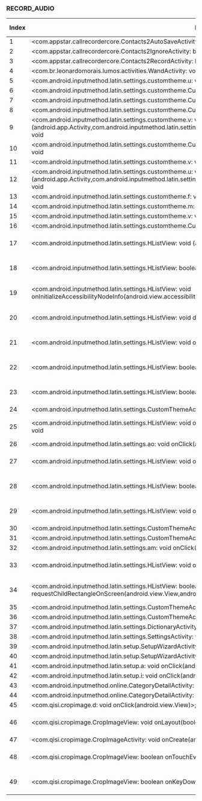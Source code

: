 ### RECORD_AUDIO
| Index | Entry Point & APIs | Screen shot | Resource id | Label |
| ------------- | ------------- | ------------- |-------------|-------------|
| 1 | <com.appstar.callrecordercore.Contacts2AutoSaveActivity: boolean onCreateOptionsMenu(android.view.Menu)>; void <init> | ![](D:\COSMOS\output\py\Play_win8\Tools\com.appstar.callrecorder\com.appstar.callrecordercore.Contacts2AutoSaveActivity.png) |  | T |
| 2 | <com.appstar.callrecordercore.Contacts2IgnoreActivity: boolean onCreateOptionsMenu(android.view.Menu)>; void <init> | ![](D:\COSMOS\output\py\Play_win8\Tools\com.appstar.callrecorder\com.appstar.callrecordercore.Contacts2IgnoreActivity.png) |  | T |
| 3 | <com.appstar.callrecordercore.Contacts2RecordActivity: boolean onCreateOptionsMenu(android.view.Menu)>; void <init> | ![](D:\COSMOS\output\py\Play_win8\Tools\com.appstar.callrecorder\com.appstar.callrecordercore.Contacts2RecordActivity.png) |  |  T|
| 4 | <com.br.leonardomorais.lumos.activities.WandActivity: void onActivityResult(int,int,android.content.Intent)>; void <init> | ![](D:\COSMOS\output\py\Play_win8\Tools\com.br.leonardomorais.lumos\com.br.leonardomorais.lumos.activities.WandActivity.png) |  | T |
| 5 | <com.android.inputmethod.latin.settings.customtheme.u: void onClick(android.view.View)>; void <init> | ![](D:\COSMOS\output\py\Play_win8\Tools\com.emoji.coolkeyboard\com.android.inputmethod.latin.settings.customtheme.CustomThemeActivity2.png) |  | F |
| 6 | <com.android.inputmethod.latin.settings.customtheme.CustomThemeActivity2: void onStart()>; void <init> | ![](D:\COSMOS\output\py\Play_win8\Tools\com.emoji.coolkeyboard\com.android.inputmethod.latin.settings.customtheme.CustomThemeActivity2.png) |  | F |
| 7 | <com.android.inputmethod.latin.settings.customtheme.CustomThemeActivity2: void onResume()>; void <init> | ![](D:\COSMOS\output\py\Play_win8\Tools\com.emoji.coolkeyboard\com.android.inputmethod.latin.settings.customtheme.CustomThemeActivity2.png) |  | F |
| 8 | <com.android.inputmethod.latin.settings.customtheme.CustomThemeActivity2: void onCreate(android.os.Bundle)>; void <init> | ![](D:\COSMOS\output\py\Play_win8\Tools\com.emoji.coolkeyboard\com.android.inputmethod.latin.settings.customtheme.CustomThemeActivity2.png) |  |  F|
| 9 | <com.android.inputmethod.latin.settings.customtheme.v: void <init>(android.app.Activity,com.android.inputmethod.latin.settings.customtheme.j,com.android.inputmethod.latin.settings.customtheme.h)>; void <init> | ![](D:\COSMOS\output\py\Play_win8\Tools\com.emoji.coolkeyboard\com.android.inputmethod.latin.settings.customtheme.CustomThemeActivity2.png) |  | F |
| 10 | <com.android.inputmethod.latin.settings.customtheme.CustomThemeActivity2: void onActivityResult(int,int,android.content.Intent)>; void <init> | ![](D:\COSMOS\output\py\Play_win8\Tools\com.emoji.coolkeyboard\com.android.inputmethod.latin.settings.customtheme.CustomThemeActivity2.png) |  | F |
| 11 | <com.android.inputmethod.latin.settings.customtheme.v: void onClick(android.view.View)>; void <init> | ![](D:\COSMOS\output\py\Play_win8\Tools\com.emoji.coolkeyboard\com.android.inputmethod.latin.settings.customtheme.CustomThemeActivity2.png) |  | F |
| 12 | <com.android.inputmethod.latin.settings.customtheme.u: void <init>(android.app.Activity,com.android.inputmethod.latin.settings.customtheme.j,com.android.inputmethod.latin.settings.customtheme.h)>; void <init> | ![](D:\COSMOS\output\py\Play_win8\Tools\com.emoji.coolkeyboard\com.android.inputmethod.latin.settings.customtheme.CustomThemeActivity2.png) |  | F |
| 13 | <com.android.inputmethod.latin.settings.customtheme.f: void onClick(android.view.View)>; void <init> | ![](D:\COSMOS\output\py\Play_win8\Tools\com.emoji.coolkeyboard\com.android.inputmethod.latin.settings.customtheme.CustomThemeActivity2.png) |  | F |
| 14 | <com.android.inputmethod.latin.settings.customtheme.m: void onClick(android.view.View)>; void <init> | ![](D:\COSMOS\output\py\Play_win8\Tools\com.emoji.coolkeyboard\com.android.inputmethod.latin.settings.customtheme.CustomThemeActivity2.png) |  | F |
| 15 | <com.android.inputmethod.latin.settings.customtheme.v: void onProgressChanged(android.widget.SeekBar,int,boolean)>; void <init> | ![](D:\COSMOS\output\py\Play_win8\Tools\com.emoji.coolkeyboard\com.android.inputmethod.latin.settings.customtheme.CustomThemeActivity2.png) |  | F |
| 16 | <com.android.inputmethod.latin.settings.customtheme.CustomThemeActivity2: void onClick(android.view.View)>; void <init> | ![](D:\COSMOS\output\py\Play_win8\Tools\com.emoji.coolkeyboard\com.android.inputmethod.latin.settings.customtheme.CustomThemeActivity2.png) |  | F |
| 17 | <com.android.inputmethod.latin.settings.HListView: void <init>(android.content.Context)>; void <init> | ![](D:\COSMOS\output\py\Play_win8\Tools\com.emoji.coolkeyboard\com.android.inputmethod.latin.settings.CustomThemeActivity.png) | {'2131690472': <sensitive_component.SensitiveComponent.SensitiveView object at 0x000001AB4A378208>} | F |
| 18 | <com.android.inputmethod.latin.settings.HListView: boolean onKeyUp(int,android.view.KeyEvent)>; void <init> | ![](D:\COSMOS\output\py\Play_win8\Tools\com.emoji.coolkeyboard\com.android.inputmethod.latin.settings.CustomThemeActivity.png) | {'2131690472': <sensitive_component.SensitiveComponent.SensitiveView object at 0x000001AB4A378278>} | F |
| 19 | <com.android.inputmethod.latin.settings.HListView: void onInitializeAccessibilityNodeInfo(android.view.accessibility.AccessibilityNodeInfo)>; void <init> | ![](D:\COSMOS\output\py\Play_win8\Tools\com.emoji.coolkeyboard\com.android.inputmethod.latin.settings.CustomThemeActivity.png) | {'2131690472': <sensitive_component.SensitiveComponent.SensitiveView object at 0x000001AB4A378F98>} | F |
| 20 | <com.android.inputmethod.latin.settings.HListView: void dispatchDraw(android.graphics.Canvas)>; void <init> | ![](D:\COSMOS\output\py\Play_win8\Tools\com.emoji.coolkeyboard\com.android.inputmethod.latin.settings.CustomThemeActivity.png) | {'2131690472': <sensitive_component.SensitiveComponent.SensitiveView object at 0x000001AB4A378EB8>} | F |
| 21 | <com.android.inputmethod.latin.settings.HListView: void onSizeChanged(int,int,int,int)>; void <init> | ![](D:\COSMOS\output\py\Play_win8\Tools\com.emoji.coolkeyboard\com.android.inputmethod.latin.settings.CustomThemeActivity.png) | {'2131690472': <sensitive_component.SensitiveComponent.SensitiveView object at 0x000001AB4A378E48>} | F |
| 22 | <com.android.inputmethod.latin.settings.HListView: boolean dispatchKeyEvent(android.view.KeyEvent)>; void <init> | ![](D:\COSMOS\output\py\Play_win8\Tools\com.emoji.coolkeyboard\com.android.inputmethod.latin.settings.CustomThemeActivity.png) | {'2131690472': <sensitive_component.SensitiveComponent.SensitiveView object at 0x000001AB4A378D68>} |  F|
| 23 | <com.android.inputmethod.latin.settings.HListView: boolean onKeyMultiple(int,int,android.view.KeyEvent)>; void <init> | ![](D:\COSMOS\output\py\Play_win8\Tools\com.emoji.coolkeyboard\com.android.inputmethod.latin.settings.CustomThemeActivity.png) | {'2131690472': <sensitive_component.SensitiveComponent.SensitiveView object at 0x000001AB4A378CC0>} | F |
| 24 | <com.android.inputmethod.latin.settings.CustomThemeActivity: void onCreate(android.os.Bundle)>; void <init> | ![](D:\COSMOS\output\py\Play_win8\Tools\com.emoji.coolkeyboard\com.android.inputmethod.latin.settings.CustomThemeActivity.png) |  | F |
| 25 | <com.android.inputmethod.latin.settings.HListView: void onInitializeAccessibilityEvent(android.view.accessibility.AccessibilityEvent)>; void <init> | ![](D:\COSMOS\output\py\Play_win8\Tools\com.emoji.coolkeyboard\com.android.inputmethod.latin.settings.CustomThemeActivity.png) | {'2131690472': <sensitive_component.SensitiveComponent.SensitiveView object at 0x000001AB4A378BA8>} | F |
| 26 | <com.android.inputmethod.latin.settings.ao: void onClick(android.view.View)>; void <init> | ![](D:\COSMOS\output\py\Play_win8\Tools\com.emoji.coolkeyboard\com.android.inputmethod.latin.settings.CustomThemeActivity.png) |  | F |
| 27 | <com.android.inputmethod.latin.settings.HListView: void onMeasure(int,int)>; void <init> | ![](D:\COSMOS\output\py\Play_win8\Tools\com.emoji.coolkeyboard\com.android.inputmethod.latin.settings.CustomThemeActivity.png) | {'2131690472': <sensitive_component.SensitiveComponent.SensitiveView object at 0x000001AB4A378128>} | F |
| 28 | <com.android.inputmethod.latin.settings.HListView: boolean onKeyDown(int,android.view.KeyEvent)>; void <init> | ![](D:\COSMOS\output\py\Play_win8\Tools\com.emoji.coolkeyboard\com.android.inputmethod.latin.settings.CustomThemeActivity.png) | {'2131690472': <sensitive_component.SensitiveComponent.SensitiveView object at 0x000001AB4A378B00>} | F |
| 29 | <com.android.inputmethod.latin.settings.HListView: void onFocusChanged(boolean,int,android.graphics.Rect)>; void <init> | ![](D:\COSMOS\output\py\Play_win8\Tools\com.emoji.coolkeyboard\com.android.inputmethod.latin.settings.CustomThemeActivity.png) | {'2131690472': <sensitive_component.SensitiveComponent.SensitiveView object at 0x000001AB4A378518>} | F |
| 30 | <com.android.inputmethod.latin.settings.CustomThemeActivity: boolean onCreateOptionsMenu(android.view.Menu)>; void <init> | ![](D:\COSMOS\output\py\Play_win8\Tools\com.emoji.coolkeyboard\com.android.inputmethod.latin.settings.CustomThemeActivity.png) |  | F |
| 31 | <com.android.inputmethod.latin.settings.CustomThemeActivity: void onPause()>; void <init> | ![](D:\COSMOS\output\py\Play_win8\Tools\com.emoji.coolkeyboard\com.android.inputmethod.latin.settings.CustomThemeActivity.png) |  | F |
| 32 | <com.android.inputmethod.latin.settings.am: void onClick(android.view.View)>; void <init> | ![](D:\COSMOS\output\py\Play_win8\Tools\com.emoji.coolkeyboard\com.android.inputmethod.latin.settings.CustomThemeActivity.png) |  | F |
| 33 | <com.android.inputmethod.latin.settings.HListView: void onFinishInflate()>; void <init> | ![](D:\COSMOS\output\py\Play_win8\Tools\com.emoji.coolkeyboard\com.android.inputmethod.latin.settings.CustomThemeActivity.png) | {'2131690472': <sensitive_component.SensitiveComponent.SensitiveView object at 0x000001AB4A378080>} | F |
| 34 | <com.android.inputmethod.latin.settings.HListView: boolean requestChildRectangleOnScreen(android.view.View,android.graphics.Rect,boolean)>; void <init> | ![](D:\COSMOS\output\py\Play_win8\Tools\com.emoji.coolkeyboard\com.android.inputmethod.latin.settings.CustomThemeActivity.png) | {'2131690472': <sensitive_component.SensitiveComponent.SensitiveView object at 0x000001AB4A378D30>} | F |
| 35 | <com.android.inputmethod.latin.settings.CustomThemeActivity: boolean onOptionsItemSelected(android.view.MenuItem)>; void <init> | ![](D:\COSMOS\output\py\Play_win8\Tools\com.emoji.coolkeyboard\com.android.inputmethod.latin.settings.CustomThemeActivity.png) |  | F |
| 36 | <com.android.inputmethod.latin.settings.CustomThemeActivity: void onActivityResult(int,int,android.content.Intent)>; void <init> | ![](D:\COSMOS\output\py\Play_win8\Tools\com.emoji.coolkeyboard\com.android.inputmethod.latin.settings.CustomThemeActivity.png) |  | F |
| 37 | <com.android.inputmethod.latin.settings.DictionaryActivity: void onCreate(android.os.Bundle)>; void <init> | ![](D:\COSMOS\output\py\Play_win8\Tools\com.emoji.coolkeyboard\com.android.inputmethod.latin.settings.DictionaryActivity.png) |  | F |
| 38 | <com.android.inputmethod.latin.settings.SettingsActivity: void onResume()>; void <init> | ![](D:\COSMOS\output\py\Play_win8\Tools\com.emoji.coolkeyboard\com.android.inputmethod.latin.settings.SettingsActivity.png) |  | F |
| 39 | <com.android.inputmethod.latin.setup.SetupWizardActivity: void onResume()>; void <init> | ![](D:\COSMOS\output\py\Play_win8\Tools\com.emoji.coolkeyboard\com.android.inputmethod.latin.setup.SetupWizardActivity.png) |  | F |
| 40 | <com.android.inputmethod.latin.setup.SetupWizardActivity: void onClick(android.view.View)>; void <init> | ![](D:\COSMOS\output\py\Play_win8\Tools\com.emoji.coolkeyboard\com.android.inputmethod.latin.setup.SetupWizardActivity.png) |  | F |
| 41 | <com.android.inputmethod.latin.setup.a: void onClick(android.view.View)>; void <init> | ![](D:\COSMOS\output\py\Play_win8\Tools\com.emoji.coolkeyboard\com.android.inputmethod.latin.setup.SetupWizardActivity.png) |  | F |
| 42 | <com.android.inputmethod.latin.setup.i: void onClick(android.view.View)>; void <init> | ![](D:\COSMOS\output\py\Play_win8\Tools\com.emoji.coolkeyboard\com.android.inputmethod.latin.setup.SetupWizardActivity.png) |  | F |
| 43 | <com.android.inputmethod.online.CategoryDetailActivity: void onCreate(android.os.Bundle)>; void <init> | ![](D:\COSMOS\output\py\Play_win8\Tools\com.emoji.coolkeyboard\com.android.inputmethod.online.CategoryDetailActivity.png) |  |  F |
| 44 | <com.android.inputmethod.online.CategoryDetailActivity: void onResume()>; void <init> | ![](D:\COSMOS\output\py\Play_win8\Tools\com.emoji.coolkeyboard\com.android.inputmethod.online.CategoryDetailActivity.png) |  | F |
| 45 | <com.qisi.cropimage.d: void onClick(android.view.View)>; void <init> | ![](D:\COSMOS\output\py\Play_win8\Tools\com.emoji.coolkeyboard\com.qisi.cropimage.CropImageActivity.png) |  | F |
| 46 | <com.qisi.cropimage.CropImageView: void onLayout(boolean,int,int,int,int)>; void <init> | ![](D:\COSMOS\output\py\Play_win8\Tools\com.emoji.coolkeyboard\com.qisi.cropimage.CropImageActivity.png) | {'2131689691': <sensitive_component.SensitiveComponent.SensitiveView object at 0x000001AB4A355198>} | F |
| 47 | <com.qisi.cropimage.CropImageActivity: void onCreate(android.os.Bundle)>; void <init> | ![](D:\COSMOS\output\py\Play_win8\Tools\com.emoji.coolkeyboard\com.qisi.cropimage.CropImageActivity.png) |  | F |
| 48 | <com.qisi.cropimage.CropImageView: boolean onTouchEvent(android.view.MotionEvent)>; void <init> | ![](D:\COSMOS\output\py\Play_win8\Tools\com.emoji.coolkeyboard\com.qisi.cropimage.CropImageActivity.png) | {'2131689691': <sensitive_component.SensitiveComponent.SensitiveView object at 0x000001AB4A3550F0>} | F |
| 49 | <com.qisi.cropimage.CropImageView: boolean onKeyDown(int,android.view.KeyEvent)>; void <init> | ![](D:\COSMOS\output\py\Play_win8\Tools\com.emoji.coolkeyboard\com.qisi.cropimage.CropImageActivity.png) | {'2131689691': <sensitive_component.SensitiveComponent.SensitiveView object at 0x000001AB4A355080>} | F |
